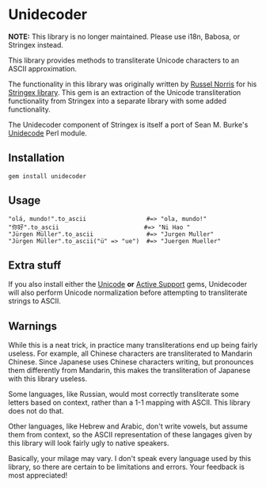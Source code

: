 # Unidecoder

**NOTE:** This library is no longer maintained. Please use i18n, Babosa, or Stringex instead.

This library provides methods to transliterate Unicode characters to an ASCII
approximation.

The functionality in this library was originally written by [Russel Norris](http://github.com/rsl)
for his [Stringex library](http://github.com/rsl/stringex). This gem is an
extraction of the Unicode transliteration functionality from Stringex into a
separate library with some added functionality.

The Unidecoder component of Stringex is itself a port of Sean M. Burke's
[Unidecode](http://search.cpan.org/dist/Text-Unidecode/lib/Text/Unidecode.pm)
Perl module.

## Installation

    gem install unidecoder

## Usage

    "olá, mundo!".to_ascii                 #=> "ola, mundo!"
    "你好".to_ascii                        #=> "Ni Hao "
    "Jürgen Müller".to_ascii               #=> "Jurgen Muller"
    "Jürgen Müller".to_ascii("ü" => "ue")  #=> "Juergen Mueller"

## Extra stuff

If you also install either the [Unicode](http://github.com/blackwinter/unicode)
**or** [Active Support](http://github.com/rails/rails) gems, Unidecoder will
also perform Unicode normalization before attempting to transliterate strings
to ASCII.

## Warnings

While this is a neat trick, in practice many transliterations end up being
fairly useless. For example, all Chinese characters are transliterated to
Mandarin Chinese. Since Japanese uses Chinese characters writing, but
pronounces them differently from Mandarin, this makes the transliteration of
Japanese with this library useless.

Some languages, like Russian, would most correctly transliterate some letters
based on context, rather than a 1-1 mapping with ASCII. This library does not
do that.

Other languages, like Hebrew and Arabic, don't write vowels, but assume them
from context, so the ASCII representation of these langages given by this
library will look fairly ugly to native speakers.

Basically, your milage may vary. I don't speak every language used by this
library, so there are certain to be limitations and errors. Your feedback is
most appreciated!

